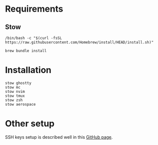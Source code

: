 # Requirements

## Stow

```shell
/bin/bash -c "$(curl -fsSL https://raw.githubusercontent.com/Homebrew/install/HEAD/install.sh)"

brew bundle install
```

# Installation

```shell
stow ghostty
stow mc
stow nvim
stow tmux
stow zsh
stow aerospace
```

# Other setup

SSH keys setup is described well in this
[GitHub page](https://docs.github.com/en/authentication/connecting-to-github-with-ssh/generating-a-new-ssh-key-and-adding-it-to-the-ssh-agent).
